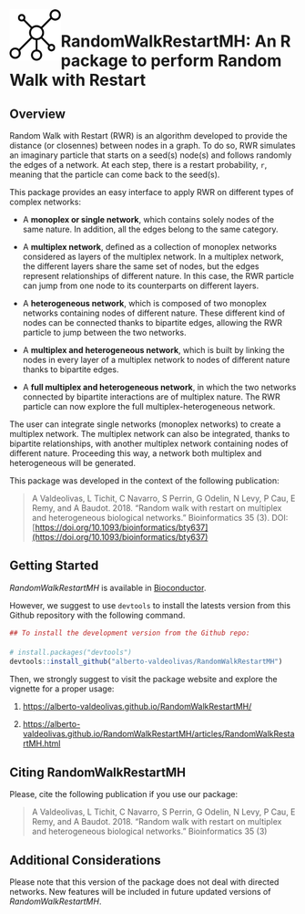 <img src="man/figures/logo.png" align="left" height="90"> 

# RandomWalkRestartMH: An R package to perform Random Walk with Restart


## Overview 

Random Walk with Restart (RWR) is an algorithm developed to provide the distance
(or closennes) between nodes in a graph. To do so, RWR simulates an imaginary 
particle that starts on a seed(s) node(s) and follows randomly the edges of a 
network. At each step, there is a restart probability, `r`, meaning that the 
particle can come back to the seed(s).

This package provides an easy interface to apply RWR on different types of 
complex networks:

* A **monoplex or single network**, which contains solely nodes of the same
nature. In addition, all the edges belong to the same category.

* A **multiplex network**, defined as a collection of monoplex networks 
considered as layers of the multiplex network. In a multiplex network, the 
different layers share the same set of nodes, but the edges represent 
relationships of different nature. In this case, the RWR 
particle can jump from one node to its counterparts on different layers.

* A **heterogeneous network**, which is composed of two monoplex networks
containing nodes of different nature. These different kind of nodes can be
connected thanks to bipartite edges, allowing the RWR particle to jump between
the two networks.

* A **multiplex and heterogeneous network**, which is built by linking the nodes
in every layer of a multiplex network to nodes of different nature thanks to
bipartite edges. 

* A **full multiplex and heterogeneous network**, in which the two networks 
connected by bipartite interactions are of multiplex nature. The RWR particle 
can now explore the full multiplex-heterogeneous network.

The user can integrate single networks (monoplex networks) to create
a multiplex network. The multiplex network can also be integrated, thanks to
bipartite relationships, with another multiplex network containing nodes of 
different nature. Proceeding this way, a network both multiplex and 
heterogeneous will be generated. 

This package was developed in the context of the following publication:

> A Valdeolivas, L Tichit, C Navarro, S Perrin, G Odelin, N Levy, P Cau, E Remy, and A Baudot. 2018. “Random walk with restart on multiplex and heterogeneous biological networks.” Bioinformatics 35 (3).  DOI: [https://doi.org/10.1093/bioinformatics/bty637](https://doi.org/10.1093/bioinformatics/bty637)

## Getting Started

*RandomWalkRestartMH* is available in [Bioconductor](https://www.bioconductor.org/packages/release/bioc/html/RandomWalkRestartMH.html). 

However, we suggest to use `devtools` to install the latests version from 
this Github repository with the following command. 

```r
## To install the development version from the Github repo:

# install.packages("devtools")
devtools::install_github("alberto-valdeolivas/RandomWalkRestartMH")
```

Then, we strongly suggest to visit the package website and explore the vignette
for a proper usage: 

1. <https://alberto-valdeolivas.github.io/RandomWalkRestartMH/>

2. <https://alberto-valdeolivas.github.io/RandomWalkRestartMH/articles/RandomWalkRestartMH.html>


## Citing RandomWalkRestartMH

Please, cite the following publication if you use our package:

> A Valdeolivas, L Tichit, C Navarro, S Perrin, G Odelin, N Levy, P Cau, E Remy, and A Baudot. 2018. “Random walk with restart on multiplex and heterogeneous biological networks.” Bioinformatics 35 (3)

## Additional Considerations

Please note that this version of the package does not deal with directed 
networks. New features will be included in future updated versions of 
*RandomWalkRestartMH*.
